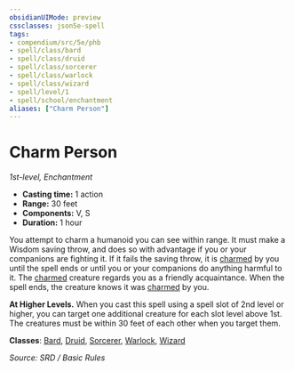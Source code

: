 ```yaml
---
obsidianUIMode: preview
cssclasses: json5e-spell
tags:
- compendium/src/5e/phb
- spell/class/bard
- spell/class/druid
- spell/class/sorcerer
- spell/class/warlock
- spell/class/wizard
- spell/level/1
- spell/school/enchantment
aliases: ["Charm Person"]
---
```

# Charm Person
*1st-level, Enchantment*  

- **Casting time:** 1 action
- **Range:** 30 feet
- **Components:** V, S
- **Duration:** 1 hour

You attempt to charm a humanoid you can see within range. It must make a Wisdom saving throw, and does so with advantage if you or your companions are fighting it. If it fails the saving throw, it is [charmed](conditions.md#charmed) by you until the spell ends or until you or your companions do anything harmful to it. The [charmed](conditions.md#charmed) creature regards you as a friendly acquaintance. When the spell ends, the creature knows it was [charmed](conditions.md#charmed) by you.

**At Higher Levels.** When you cast this spell using a spell slot of 2nd level or higher, you can target one additional creature for each slot level above 1st. The creatures must be within 30 feet of each other when you target them.

**Classes**: [Bard](bard.md), [Druid](dnd5e-markdown-main/compendium/classes/druid.md), [Sorcerer](sorcerer.md), [Warlock](warlock.md), [Wizard](wizard.md)

*Source: SRD / Basic Rules*